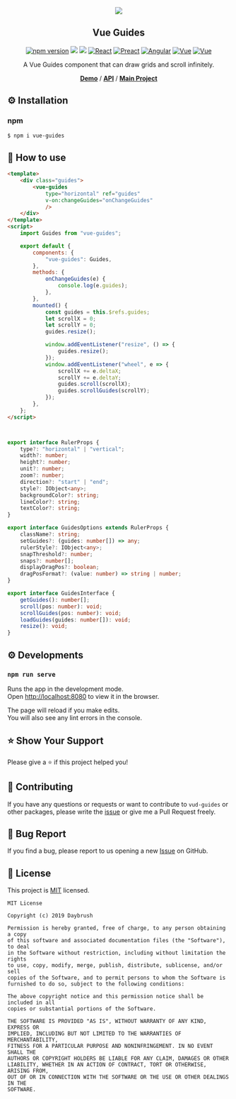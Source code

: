 

<p align="middle" ><img src="https://raw.githubusercontent.com/daybrush/guides/master/demo/images/guides.png"/></p>
<h2 align="middle">Vue Guides</h2>
<p align="middle">
<a href="https://www.npmjs.com/package/vue-guides" target="_blank"><img src="https://img.shields.io/npm/v/vue-guides.svg?style=flat-square&color=007acc&label=version" alt="npm version" /></a>
<img src="https://img.shields.io/badge/language-typescript-blue.svg?style=flat-square"/>
<a href="https://github.com/daybrush/guides/blob/master/LICENSE" target="_blank"><img src="https://img.shields.io/github/license/daybrush/guides.svg?style=flat-square&label=license&color=08CE5D"/></a>
<a href="https://github.com/daybrush/guides/tree/master/packages/react-guides" target="_blank"><img alt="React" src="https://img.shields.io/static/v1.svg?label=&message=React&style=flat-square&color=61daeb"></a>
<a href="https://github.com/daybrush/guides/tree/master/packages/preact-guides" target="_blank"><img alt="Preact" src="https://img.shields.io/static/v1.svg?label=&message=Preact&style=flat-square&color=673ab8"></a>
<a href="https://github.com/daybrush/guides/tree/master/packages/ngx-guides" target="_blank"><img alt="Angular" src="https://img.shields.io/static/v1.svg?label=&message=Angular&style=flat-square&color=C82B38"></a>
<a href="https://github.com/daybrush/guides/tree/master/packages/vue-guides" target="_blank"><img
    alt="Vue"
    src="https://img.shields.io/static/v1.svg?label=&message=Vue&style=flat-square&color=3fb984"></a>
<a href="https://github.com/daybrush/guides/tree/master/packages/svelte-guides" target="_blank"><img
    alt="Vue"
    src="https://img.shields.io/static/v1.svg?label=&message=Svelte&style=flat-square&color=C82B38"></a>
</p>
<p align="middle">A Vue Guides component that can draw grids and scroll infinitely.</p>
<p align="middle">
    <a href="https://daybrush.com/guides" target="_blank"><strong>Demo</strong></a> /
    <a href="https://daybrush.com/guides/release/latest/doc/" target="_blank"><strong>API</strong></a> /
    <a href="https://github.com/daybrush/scenejs-editor" target="_blank"><strong>Main Project</strong></a>
</p>


## ⚙️ Installation
### npm
```sh
$ npm i vue-guides
```

## 🚀 How to use
```html
<template>
    <div class="guides">
        <vue-guides
            type="horizontal" ref="guides"
            v-on:changeGuides="onChangeGuides"
            />
    </div>
</template>
<script>
    import Guides from "vue-guides";

    export default {
        components: {
            "vue-guides": Guides,
        },
        methods: {
            onChangeGuides(e) {
                console.log(e.guides);
            },
        },
        mounted() {
            const guides = this.$refs.guides;
            let scrollX = 0;
            let scrollY = 0;
            guides.resize();

            window.addEventListener("resize", () => {
                guides.resize();
            });
            window.addEventListener("wheel", e => {
                scrollX += e.deltaX;
                scrollY += e.deltaY;
                guides.scroll(scrollX);
                guides.scrollGuides(scrollY);
            });
        },
    };
</script>
```

```ts


export interface RulerProps {
    type?: "horizontal" | "vertical";
    width?: number;
    height?: number;
    unit?: number;
    zoom?: number;
    direction?: "start" | "end";
    style?: IObject<any>;
    backgroundColor?: string;
    lineColor?: string;
    textColor?: string;
}

export interface GuidesOptions extends RulerProps {
    className?: string;
    setGuides?: (guides: number[]) => any;
    rulerStyle?: IObject<any>;
    snapThreshold?: number;
    snaps?: number[];
    displayDragPos?: boolean;
    dragPosFormat?: (value: number) => string | number;
}

export interface GuidesInterface {
    getGuides(): number[];
    scroll(pos: number): void;
    scrollGuides(pos: number): void;
    loadGuides(guides: number[]): void;
    resize(): void;
}

```


## ⚙️ Developments
### `npm run serve`

Runs the app in the development mode.<br>
Open [http://localhost:8080](http://localhost:8080) to view it in the browser.

The page will reload if you make edits.<br>
You will also see any lint errors in the console.



## ⭐️ Show Your Support
Please give a ⭐️ if this project helped you!

## 👏 Contributing

If you have any questions or requests or want to contribute to `vud-guides` or other packages, please write the [issue](https://github.com/daybrush/guides/issues) or give me a Pull Request freely.

## 🐞 Bug Report

If you find a bug, please report to us opening a new [Issue](https://github.com/daybrush/guides/issues) on GitHub.


## 📝 License

This project is [MIT](https://github.com/daybrush/guides/blob/master/LICENSE) licensed.

```
MIT License

Copyright (c) 2019 Daybrush

Permission is hereby granted, free of charge, to any person obtaining a copy
of this software and associated documentation files (the "Software"), to deal
in the Software without restriction, including without limitation the rights
to use, copy, modify, merge, publish, distribute, sublicense, and/or sell
copies of the Software, and to permit persons to whom the Software is
furnished to do so, subject to the following conditions:

The above copyright notice and this permission notice shall be included in all
copies or substantial portions of the Software.

THE SOFTWARE IS PROVIDED "AS IS", WITHOUT WARRANTY OF ANY KIND, EXPRESS OR
IMPLIED, INCLUDING BUT NOT LIMITED TO THE WARRANTIES OF MERCHANTABILITY,
FITNESS FOR A PARTICULAR PURPOSE AND NONINFRINGEMENT. IN NO EVENT SHALL THE
AUTHORS OR COPYRIGHT HOLDERS BE LIABLE FOR ANY CLAIM, DAMAGES OR OTHER
LIABILITY, WHETHER IN AN ACTION OF CONTRACT, TORT OR OTHERWISE, ARISING FROM,
OUT OF OR IN CONNECTION WITH THE SOFTWARE OR THE USE OR OTHER DEALINGS IN THE
SOFTWARE.
```

